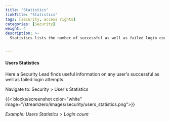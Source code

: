 ```yaml
---
title: "Statistics"
linkTitle: "Statistics"
tags: [security, access rights]
categories: [Security]
weight: 4
description: >-
  Statistics lists the number of successful as well as failed login counts by user.


---
```


#### Users Statistics

Here a Security Lead finds useful information on any user's successful as well as failed login attempts.

Navigate to: Security > User's Statistics

{{< blocks/screenshot color="white" image="/streamzero/images/security/users_statistics.png">}} 

*Example: Users Statistics > Login count*

